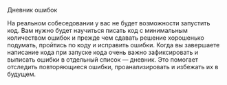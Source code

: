 Дневник ошибок

На реальном собеседовании у вас не будет возможности запустить код. Вам нужно будет научиться писать код с минимальным количеством ошибок и прежде чем сдавать решение хорошенько подумать, пройтись по коду и исправить ошибки. Когда вы завершаете написание кода при запуске кода очень важно зафиксировать и выписать ошибки в отдельный список — дневник. Это помогает отследить повторяющиеся ошибки, проанализировать и избежать их в будущем.
